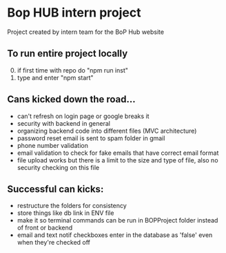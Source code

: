 # Bop HUB intern project
Project created by intern team for the BoP Hub website

## To run entire project locally
0. if first time with repo do "npm  run inst"
1. type and enter "npm start"

## Cans kicked down the road...
* can't refresh on login page or google breaks it
* security with backend in general
* organizing backend code into different files (MVC architecture)
* password reset email is sent to spam folder in gmail
* phone number validation
* email validation to check for fake emails that have correct email format
* file upload works but there is a limit to the size and type of file, also no security checking on this file

## Successful can kicks:
* restructure the folders for consistency
* store things like db link in ENV file
* make it so terminal commands can be run in BOPProject folder instead of front or backend
* email and text notif checkboxes enter in the database as 'false' even when they're checked off
